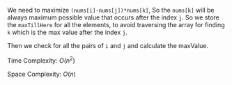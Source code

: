 We need to maximize `(nums[i]-nums[j])*nums[k]`, So the `nums[k]` will be always maximum possible value that occurs after the index `j`. So we store the `maxTillHere` for all the elements, to avoid traversing the array for finding `k` which is the max value after the index `j`.

Then we check for all the pairs of `i` and `j` and calculate the maxValue.

Time Complexity: $O(n^2)$

Space Complexity: $O(n)$
